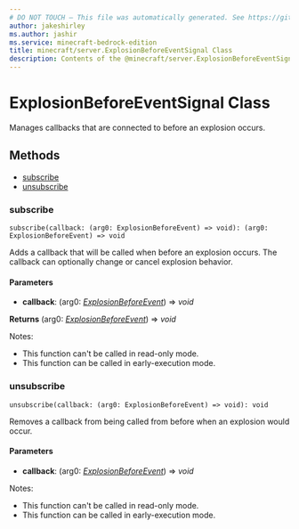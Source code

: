 ```yaml
---
# DO NOT TOUCH — This file was automatically generated. See https://github.com/mojang/minecraftapidocsgenerator to modify descriptions, examples, etc.
author: jakeshirley
ms.author: jashir
ms.service: minecraft-bedrock-edition
title: minecraft/server.ExplosionBeforeEventSignal Class
description: Contents of the @minecraft/server.ExplosionBeforeEventSignal class.
---
```

# ExplosionBeforeEventSignal Class

Manages callbacks that are connected to before an explosion occurs.

## Methods
- [subscribe](#subscribe)
- [unsubscribe](#unsubscribe)

### **subscribe**
`
subscribe(callback: (arg0: ExplosionBeforeEvent) => void): (arg0: ExplosionBeforeEvent) => void
`

Adds a callback that will be called when before an explosion occurs. The callback can optionally change or cancel explosion behavior.

#### **Parameters**
- **callback**: (arg0: [*ExplosionBeforeEvent*](ExplosionBeforeEvent.md)) => *void*

**Returns** (arg0: [*ExplosionBeforeEvent*](ExplosionBeforeEvent.md)) => *void*
  
Notes:
- This function can't be called in read-only mode.
- This function can be called in early-execution mode.

### **unsubscribe**
`
unsubscribe(callback: (arg0: ExplosionBeforeEvent) => void): void
`

Removes a callback from being called from before when an explosion would occur.

#### **Parameters**
- **callback**: (arg0: [*ExplosionBeforeEvent*](ExplosionBeforeEvent.md)) => *void*
  
Notes:
- This function can't be called in read-only mode.
- This function can be called in early-execution mode.
